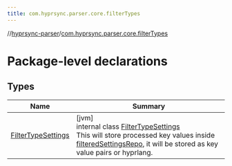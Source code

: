 ```yaml
---
title: com.hyprsync.parser.core.filterTypes
---
```

//[hyprsync-parser](../../index.html)/[com.hyprsync.parser.core.filterTypes](index.html)



# Package-level declarations



## Types


| Name | Summary |
|---|---|
| [FilterTypeSettings](-filter-type-settings/index.html) | [jvm]<br>internal class [FilterTypeSettings](-filter-type-settings/index.html)<br>This will store processed key values inside [filteredSettingsRepo](-filter-type-settings/filtered-settings-repo.html), it will be stored as key value pairs or hyprlang. |
